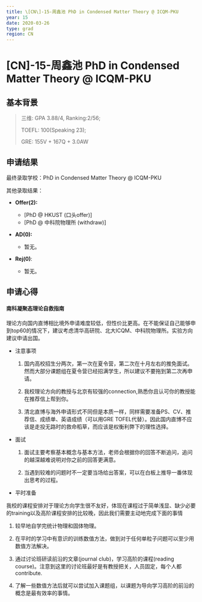 ```yaml
---
title: \[CN\]-15-周鑫池 PhD in Condensed Matter Theory @ ICQM-PKU
year: 15
date: 2020-03-26
type: grad
region: CN
---
```


# \[CN\]-15-周鑫池 PhD in Condensed Matter Theory @ ICQM-PKU

## 基本背景

> 三维: GPA 3.88/4, Ranking:2/56;
>
> TOEFL: 100(Speaking 23);
>
> GRE: 155V + 167Q + 3.0AW

## 申请结果

最终录取学校：PhD in Condensed Matter Theory @ ICQM-PKU

其他录取结果：

* **Offer\(2\):**
  * \[PhD @ HKUST (口头offer)\]
  *	\[PhD @ 中科院物理所 (withdraw)\]

* **AD\(0\):**
  * 暂无。
* **Rej\(0\)**:
  * 暂无。

## 申请心得

#### 南科凝聚态理论自救指南

理论方向国内直博相比境外申请难度较低，但性价比更高。在不能保证自己能够申到top60的情况下，建议考虑清华高研院、北大ICQM、中科院物理所。实验方向建议申请出国。

- 注意事项

  1. 国内高校招生分两次，第一次在夏令营，第二次在十月左右的推免面试。然而大部分课题组在夏令营已经招满学生，所以建议不要拖到第二次再申请。

  2. 我校理论方向的教授与北京有较强的connection,熟悉你且认可你的教授能在推荐信上帮到你。

  3. 清北直博与海外申请形式不同但是本质一样，同样需要准备PS、CV、推荐信、成绩单、英语成绩（可以用GRE TOFEL代替）。因此国内直博不应该是走投无路时的救命稻草，而应该是权衡利弊下的理性选择。

- 面试

  1. 面试主要考察基本概念与基本方法，老师会根据你的回答不断追问，追问的越深越难说明对你之前的回答更满意。

  2. 当遇到较难的问题时不一定要当场给出答案，可以在白板上推导一番体现出思考的过程。


-	平时准备

  我校的课程安排对于理论方向学生很不友好，体现在课程过于简单浅显、缺少必要的training以及高阶课程安排的比较晚，因此我们需要主动地完成下面的事情

  1. 较早地自学完统计物理和固体物理。

  2. 在平时的学习中有意识的训练数值方法，做到对于任何单粒子问题可以至少用数值方法解决。

  3. 通过讨论班研读前沿的文章(journal club)，学习高阶的课程(reading course)。注意到这里的讨论班最好是有教授把关，人员固定，每个人都contribute.

  4. 了解一些数值方法后就可以尝试加入课题组，以课题为导向学习高阶的前沿的概念是最有效率的事情。
